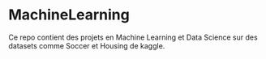 # MachineLearning
Ce repo contient des projets en Machine Learning et Data Science sur des datasets comme Soccer et Housing de kaggle. 
